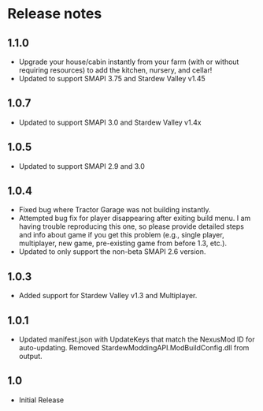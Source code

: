 ﻿# Release notes
## 1.1.0
* Upgrade your house/cabin instantly from your farm (with or without requiring resources) to add the kitchen, nursery, and cellar!
* Updated to support SMAPI 3.75 and Stardew Valley v1.45

## 1.0.7
* Updated to support SMAPI 3.0 and Stardew Valley v1.4x

## 1.0.5
* Updated to support SMAPI 2.9 and 3.0

## 1.0.4
* Fixed bug where Tractor Garage was not building instantly.
* Attempted bug fix for player disappearing after exiting build menu. I am having trouble reproducing this one, so please provide detailed steps and info about game if you get this problem (e.g., single player, multiplayer, new game, pre-existing game from before 1.3, etc.).
* Updated to only support the non-beta SMAPI 2.6 version.

## 1.0.3
* Added support for Stardew Valley v1.3 and Multiplayer.

## 1.0.1
* Updated manifest.json with UpdateKeys that match the NexusMod ID for auto-updating. Removed StardewModdingAPI.ModBuildConfig.dll from output.

## 1.0
* Initial Release
